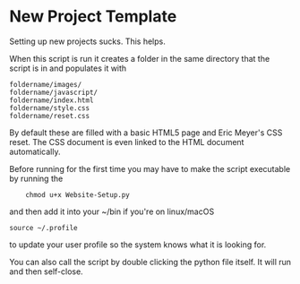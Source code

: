 New Project Template
=============

Setting up new projects sucks. This helps.

When this script is run it creates a folder in the same directory that the script is in and populates it with
```foldername/
foldername/images/
foldername/javascript/
foldername/index.html
foldername/style.css
foldername/reset.css
```
By default these are filled with a basic HTML5 page and Eric Meyer's CSS reset.
The CSS document is even linked to the HTML document automatically.

Before running for the first time you may have to make the script executable by running the
```
	chmod u+x Website-Setup.py
```
and then add it into your ~/bin if you're on linux/macOS
```
source ~/.profile
```
to update your user profile so the system knows what it is looking for.

You can also call the script by double clicking the python file itself. It will run and then self-close.
